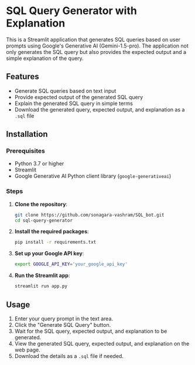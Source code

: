 # SQL Query Generator with Explanation

This is a Streamlit application that generates SQL queries based on user prompts using Google's Generative AI (Gemini-1.5-pro). The application not only generates the SQL query but also provides the expected output and a simple explanation of the query.

## Features

- Generate SQL queries based on text input
- Provide expected output of the generated SQL query
- Explain the generated SQL query in simple terms
- Download the generated query, expected output, and explanation as a `.sql` file

## Installation

### Prerequisites

- Python 3.7 or higher
- Streamlit
- Google Generative AI Python client library (`google-generativeai`)

### Steps

1. **Clone the repository**:

    ```bash
    git clone https://github.com/sonagara-vashram/SQL_bot.git
    cd sql-query-generator
    ```

2. **Install the required packages**:

    ```bash
    pip install -r requirements.txt
    ```

3. **Set up your Google API key**:

    ```bash
    export GOOGLE_API_KEY='your_google_api_key'
    ```

4. **Run the Streamlit app**:

    ```bash
    streamlit run app.py
    ```

## Usage

1. Enter your query prompt in the text area.
2. Click the "Generate SQL Query" button.
3. Wait for the SQL query, expected output, and explanation to be generated.
4. View the generated SQL query, expected output, and explanation on the web page.
5. Download the details as a `.sql` file if needed.
